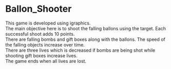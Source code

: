 # Ballon_Shooter
This game is developed using igraphics. <br>
The main objective here is to shoot the falling ballons using the target. Each successful shoot adds 10 points. <br>
There are falling bombs and gift boxes along with the ballons. The speed of the falling objects increase over time. <br>
There are three lives which is decreased if bombs are being shot while shooting gift boxes increase lives. <br>
The game ends when all lives are lost.
